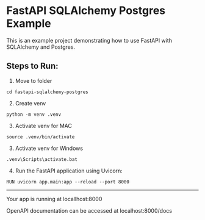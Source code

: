 # FastAPI SQLAlchemy Postgres Example
This is an example project demonstrating how to use FastAPI with SQLAlchemy and Postgres.

## Steps to Run:
1. Move to folder

```
cd fastapi-sqlalchemy-postgres 
```

2. Create venv

```
python -m venv .venv
```

3. Activate venv for MAC

```
source .venv/bin/activate
```

3. Activate venv for Windows

```
.venv\Scripts\activate.bat
```

4. Run the FastAPI application using Uvicorn:
```
RUN uvicorn app.main:app --reload --port 8000
```
---
Your app is running at locallhost:8000

OpenAPI documentation can be accessed at localhost:8000/docs